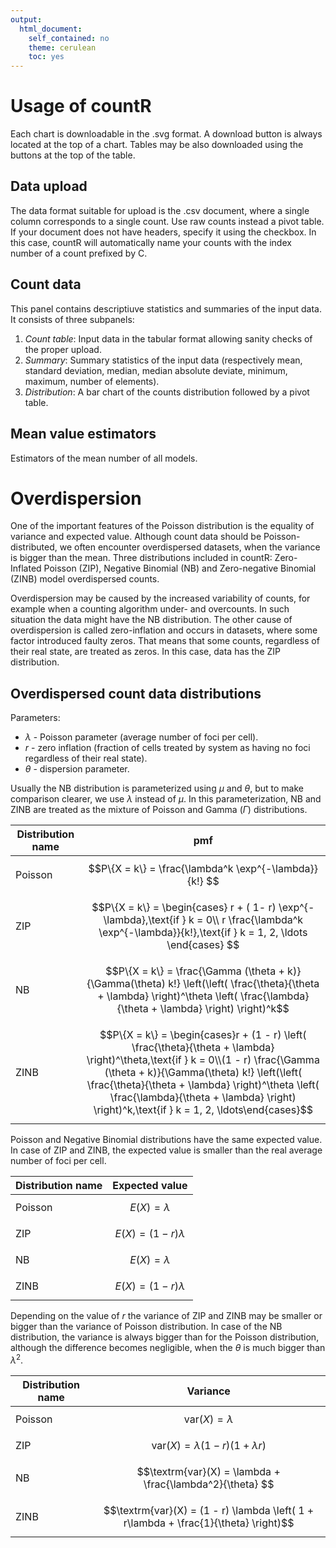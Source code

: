 ```yaml
---
output: 
  html_document: 
    self_contained: no
    theme: cerulean
    toc: yes
---
```


# Usage of countR

Each chart is downloadable in the .svg format. A download button is always located at the top of a chart. Tables may be also downloaded using the buttons at the top of the table.

## Data upload

The data format suitable for upload is the .csv document, where a single column corresponds to a single count. Use raw counts instead a pivot table. If your document does not have headers, specify it using the checkbox. In this case, countR will automatically name your counts with the index number of a count prefixed by C.  

## Count data

This panel contains descriptiuve statistics and summaries of the input data. It consists of three subpanels:  
1. *Count table*: Input data in the tabular format allowing sanity checks of the proper upload.  
2. *Summary*: Summary statistics of the input data (respectively mean, standard deviation, median, median absolute deviate, minimum, maximum, number of elements).  
3. *Distribution*: A bar chart of the counts distribution followed by a pivot table.  

## Mean value estimators

Estimators of the mean number of all models.


# Overdispersion

One of the important features of the Poisson distribution is the equality of variance and expected value. Although count data should be Poisson-distributed, we often encounter overdispersed datasets, when the variance is bigger than the mean. Three distributions included in countR: Zero-Inflated Poisson (ZIP), Negative Binomial (NB) and Zero-negative Binomial (ZINB) model overdispersed counts. 

Overdispersion may be caused by the increased variability of counts, for example when a counting algorithm under- and overcounts. In such situation the data might have the NB distribution. The other cause of overdispersion is called zero-inflation and occurs in datasets, where some factor introduced faulty zeros. That means that some counts, regardless of their real state, are treated as zeros. In this case, data has the ZIP distribution.

## Overdispersed count data distributions

Parameters:

* $\lambda$ - Poisson parameter (average number of foci per cell).  
* $r$ - zero inflation (fraction of cells treated by system as having no foci regardless of their real state).  
* $\theta$ - dispersion parameter.
  
Usually the NB distribution is parameterized using $\mu$ and $\theta$, but to make comparison clearer, we use $\lambda$ instead of $\mu$. In this parameterization, NB and ZINB are treated as the mixture of Poisson and Gamma ($\Gamma$) distributions.  

Distribution name  | pmf 
-------------------|-------------
Poisson            |$$P\{X = k\} = \frac{\lambda^k \exp^{-\lambda}}{k!} $$
ZIP                |$$P\{X = k\} = \begin{cases} r + ( 1- r) \exp^{-\lambda},\text{if } k = 0\\ r \frac{\lambda^k \exp^{-\lambda}}{k!},\text{if } k = 1, 2, \ldots \end{cases} $$
NB                 |$$P\{X = k\} = \frac{\Gamma (\theta + k)}{\Gamma(\theta) k!}  \left(\left( \frac{\theta}{\theta + \lambda} \right)^\theta \left( \frac{\lambda}{\theta + \lambda} \right) \right)^k$$
ZINB               |$$P\{X = k\} = \begin{cases}r + (1 - r) \left( \frac{\theta}{\theta + \lambda} \right)^\theta,\text{if } k = 0\\(1 - r) \frac{\Gamma (\theta + k)}{\Gamma(\theta) k!}  \left(\left( \frac{\theta}{\theta + \lambda} \right)^\theta \left( \frac{\lambda}{\theta + \lambda} \right) \right)^k,\text{if } k = 1, 2, \ldots\end{cases}$$

Poisson and Negative Binomial distributions have the same expected value. In case of ZIP and ZINB, the expected value is smaller than the real average number of foci per cell.

Distribution name  | Expected value
-------------------|-------------
Poisson            |$$E(X) = \lambda $$
ZIP                |$$E(X) = (1 - r) \lambda $$
NB                 |$$E(X) = \lambda $$
ZINB               |$$E(X) = (1 - r)  \lambda $$  <!-- keep it here, because otherwise table parse oddly  -->

Depending on the value of $r$ the variance of ZIP and ZINB may be smaller or bigger than the variance of Poisson distribution. In case of the NB distribution, the variance is always bigger than for the Poisson distribution, although the difference becomes negligible, when the $\theta$ is much bigger than $\lambda^2$.

Distribution name  | Variance
-------------------|-------------
Poisson            |$$\textrm{var}(X) = \lambda $$
ZIP                |$$\textrm{var}(X) = \lambda (1 - r)(1 + \lambda r)$$
NB                 |$$\textrm{var}(X) = \lambda + \frac{\lambda^2}{\theta} $$
ZINB               |$$\textrm{var}(X) = (1 - r) \lambda \left( 1 + r\lambda  + \frac{1}{\theta} \right)$$

 